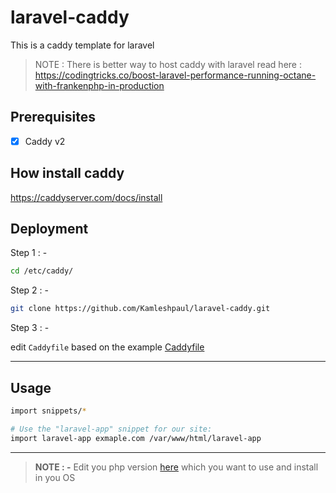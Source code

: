 # laravel-caddy

This is a caddy template for laravel 

> NOTE : There is better way to host caddy with laravel read here : https://codingtricks.co/boost-laravel-performance-running-octane-with-frankenphp-in-production

## Prerequisites

- [x] Caddy v2

## How install caddy

https://caddyserver.com/docs/install

## Deployment

Step 1 : - 
```sh 
cd /etc/caddy/
```

Step 2 : - 
```sh 
git clone https://github.com/Kamleshpaul/laravel-caddy.git
```

Step 3 : - 

edit `Caddyfile` based on the example [Caddyfile](./Caddyfile.example)

---
## Usage

```sh
import snippets/*

# Use the "laravel-app" snippet for our site:
import laravel-app exmaple.com /var/www/html/laravel-app
```
---

> __NOTE : -__  Edit you php version [here](https://github.com/Kamleshpaul/laravel-caddy/blob/d695b143d5ec0230507ed5d80d96a073577a9467/snippets/laravel-app.conf#L18) which you want to use and install in you OS
